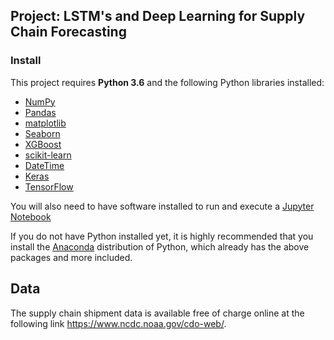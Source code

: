 ## Project: LSTM's and Deep Learning for Supply Chain Forecasting

### Install

This project requires **Python 3.6** and the following Python libraries installed:

- [NumPy](http://www.numpy.org/)
- [Pandas](http://pandas.pydata.org)
- [matplotlib](http://matplotlib.org/)
- [Seaborn](https://seaborn.pydata.org/)
- [XGBoost](https://github.com/dmlc/xgboost)
- [scikit-learn](http://scikit-learn.org/stable/)
- [DateTime](https://docs.python.org/2/library/datetime.html)
- [Keras](https://keras.io/)
- [TensorFlow](https://www.tensorflow.org/)

You will also need to have software installed to run and execute a [Jupyter Notebook](http://ipython.org/notebook.html)

If you do not have Python installed yet, it is highly recommended that you install the [Anaconda](http://continuum.io/downloads) distribution of Python, which already has the above packages and more included. 


## Data

The supply chain shipment data is available free of charge online at the following link https://www.ncdc.noaa.gov/cdo-web/.

